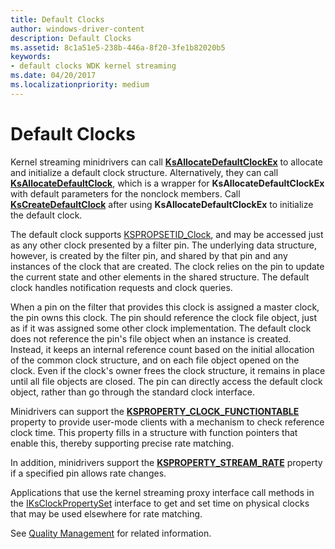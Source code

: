 ```yaml
---
title: Default Clocks
author: windows-driver-content
description: Default Clocks
ms.assetid: 8c1a51e5-238b-446a-8f20-3fe1b82020b5
keywords:
- default clocks WDK kernel streaming
ms.date: 04/20/2017
ms.localizationpriority: medium
---
```


# Default Clocks





Kernel streaming minidrivers can call [**KsAllocateDefaultClockEx**](https://msdn.microsoft.com/library/windows/hardware/ff560955) to allocate and initialize a default clock structure. Alternatively, they can call [**KsAllocateDefaultClock**](https://msdn.microsoft.com/library/windows/hardware/ff560952), which is a wrapper for **KsAllocateDefaultClockEx** with default parameters for the nonclock members. Call [**KsCreateDefaultClock**](https://msdn.microsoft.com/library/windows/hardware/ff561644) after using **KsAllocateDefaultClockEx** to initialize the default clock.

The default clock supports [KSPROPSETID\_Clock](https://msdn.microsoft.com/library/windows/hardware/ff566564), and may be accessed just as any other clock presented by a filter pin. The underlying data structure, however, is created by the filter pin, and shared by that pin and any instances of the clock that are created. The clock relies on the pin to update the current state and other elements in the shared structure. The default clock handles notification requests and clock queries.

When a pin on the filter that provides this clock is assigned a master clock, the pin owns this clock. The pin should reference the clock file object, just as if it was assigned some other clock implementation. The default clock does not reference the pin's file object when an instance is created. Instead, it keeps an internal reference count based on the initial allocation of the common clock structure, and on each file object opened on the clock. Even if the clock's owner frees the clock structure, it remains in place until all file objects are closed. The pin can directly access the default clock object, rather than go through the standard clock interface.

Minidrivers can support the [**KSPROPERTY\_CLOCK\_FUNCTIONTABLE**](https://msdn.microsoft.com/library/windows/hardware/ff564466) property to provide user-mode clients with a mechanism to check reference clock time. This property fills in a structure with function pointers that enable this, thereby supporting precise rate matching.

In addition, minidrivers support the [**KSPROPERTY\_STREAM\_RATE**](https://msdn.microsoft.com/library/windows/hardware/ff565752) property if a specified pin allows rate changes.

Applications that use the kernel streaming proxy interface call methods in the [IKsClockPropertySet](https://msdn.microsoft.com/library/windows/hardware/ff559728) interface to get and set time on physical clocks that may be used elsewhere for rate matching.

See [Quality Management](quality-management.md) for related information.

 

 




